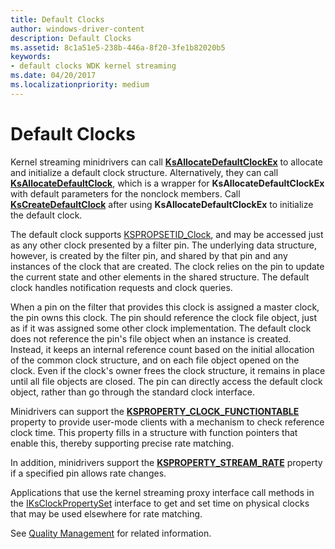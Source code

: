 ```yaml
---
title: Default Clocks
author: windows-driver-content
description: Default Clocks
ms.assetid: 8c1a51e5-238b-446a-8f20-3fe1b82020b5
keywords:
- default clocks WDK kernel streaming
ms.date: 04/20/2017
ms.localizationpriority: medium
---
```


# Default Clocks





Kernel streaming minidrivers can call [**KsAllocateDefaultClockEx**](https://msdn.microsoft.com/library/windows/hardware/ff560955) to allocate and initialize a default clock structure. Alternatively, they can call [**KsAllocateDefaultClock**](https://msdn.microsoft.com/library/windows/hardware/ff560952), which is a wrapper for **KsAllocateDefaultClockEx** with default parameters for the nonclock members. Call [**KsCreateDefaultClock**](https://msdn.microsoft.com/library/windows/hardware/ff561644) after using **KsAllocateDefaultClockEx** to initialize the default clock.

The default clock supports [KSPROPSETID\_Clock](https://msdn.microsoft.com/library/windows/hardware/ff566564), and may be accessed just as any other clock presented by a filter pin. The underlying data structure, however, is created by the filter pin, and shared by that pin and any instances of the clock that are created. The clock relies on the pin to update the current state and other elements in the shared structure. The default clock handles notification requests and clock queries.

When a pin on the filter that provides this clock is assigned a master clock, the pin owns this clock. The pin should reference the clock file object, just as if it was assigned some other clock implementation. The default clock does not reference the pin's file object when an instance is created. Instead, it keeps an internal reference count based on the initial allocation of the common clock structure, and on each file object opened on the clock. Even if the clock's owner frees the clock structure, it remains in place until all file objects are closed. The pin can directly access the default clock object, rather than go through the standard clock interface.

Minidrivers can support the [**KSPROPERTY\_CLOCK\_FUNCTIONTABLE**](https://msdn.microsoft.com/library/windows/hardware/ff564466) property to provide user-mode clients with a mechanism to check reference clock time. This property fills in a structure with function pointers that enable this, thereby supporting precise rate matching.

In addition, minidrivers support the [**KSPROPERTY\_STREAM\_RATE**](https://msdn.microsoft.com/library/windows/hardware/ff565752) property if a specified pin allows rate changes.

Applications that use the kernel streaming proxy interface call methods in the [IKsClockPropertySet](https://msdn.microsoft.com/library/windows/hardware/ff559728) interface to get and set time on physical clocks that may be used elsewhere for rate matching.

See [Quality Management](quality-management.md) for related information.

 

 




